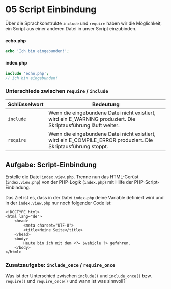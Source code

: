 # 05 Script Einbindung

Über die Sprachkonstrukte `include` und `require` haben wir die Möglichkeit, ein Script aus einer anderen Datei in unser Script einzubinden.

#### echo.php

```php
echo 'Ich bin eingebunden!';
```

#### index.php

```php
include 'echo.php';
// Ich bin eingebunden!
```

### Unterschiede zwischen `require` / `include`

| Schlüsselwort | Bedeutung                                                                                                        |
| ------------- | ---------------------------------------------------------------------------------------------------------------- |
| `include`     | Wenn die eingebundene Datei nicht existiert, wird ein E\_WARNING produziert. Die Skriptausführung läuft weiter.  |
| `require`     | Wenn die eingebundene Datei nicht existiert, wird ein E\_COMPILE\_ERROR produziert. Die Skriptausführung stoppt. |

## Aufgabe: Script-Einbindung

Erstelle die Datei `index.view.php`. Trenne nun das HTML-Gerüst (`index.view.php`) von der PHP-Logik (`index.php`) mit Hilfe der PHP-Script-Einbindung.

Das Ziel ist es, dass in der Datei `index.php` deine Variable definiert wird und in der `index.view.php` nur noch folgender Code ist:

```markup
<!DOCTYPE html>
<html lang="de">
    <head>
        <meta charset="UTF-8">
        <title>Meine Seite</title>
    </head>
    <body>
        Heute bin ich mit dem <?= $vehicle ?> gefahren.
    </body>
</html>
```

### Zusatzaufgabe: `include_once` / `require_once`

Was ist der Unterschied zwischen `include()` und `include_once()` bzw. `require()` und `require_once()` und wann ist was sinnvoll?&#x20;
